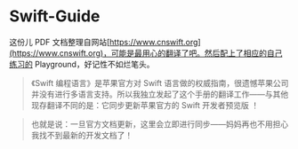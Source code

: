# Swift-Guide
这份儿 PDF 文档整理自网站[https://www.cnswift.org](https://www.cnswift.org)，可能是最用心的翻译了吧。然后配上了相应的自己练习的 Playground，好记性不如烂笔头。

> 《Swift 编程语言》是苹果官方对 Swift 语言做的权威指南，很遗憾苹果公司并没有进行多语言支持。所以我独立发起了这个手册的翻译工作——与其他现存翻译不同的是：它同步更新苹果官方的 Swift 开发者预览版 ！

> 也就是说：一旦官方文档更新，这里会立即进行同步——妈妈再也不用担心我找不到最新的开发文档了！